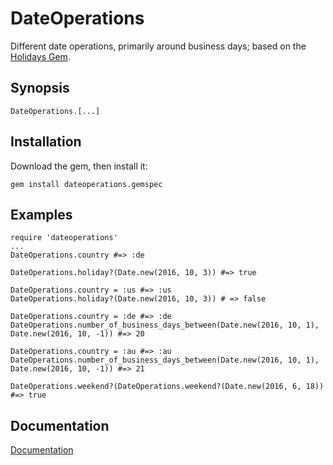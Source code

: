 # DateOperations
Different date operations, primarily around business days; based on the [Holidays Gem](https://github.com/holidays/holidays).

## Synopsis
	DateOperations.[...]
	
## Installation
Download the gem, then install it:

	gem install dateoperations.gemspec

## Examples
	require 'dateoperations'
	...
	DateOperations.country #=> :de
	
	DateOperations.holiday?(Date.new(2016, 10, 3)) #=> true
	
	DateOperations.country = :us #=> :us
	DateOperations.holiday?(Date.new(2016, 10, 3)) # => false
	
	DateOperations.country = :de #=> :de
	DateOperations.number_of_business_days_between(Date.new(2016, 10, 1), Date.new(2016, 10, -1)) #=> 20
	
	DateOperations.country = :au #=> :au
	DateOperations.number_of_business_days_between(Date.new(2016, 10, 1), Date.new(2016, 10, -1)) #=> 21
	
	DateOperations.weekend?(DateOperations.weekend?(Date.new(2016, 6, 18)) #=> true

## Documentation
[Documentation](http://dateoperations.schwarze-web.de/DateOperations.html)